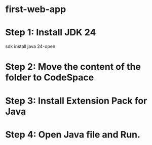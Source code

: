 # first-web-app

# Step 1: Install JDK 24

sdk install java 24-open

# Step 2: Move the content of the folder to CodeSpace

# Step 3: Install Extension Pack for Java

# Step 4: Open Java file and Run.